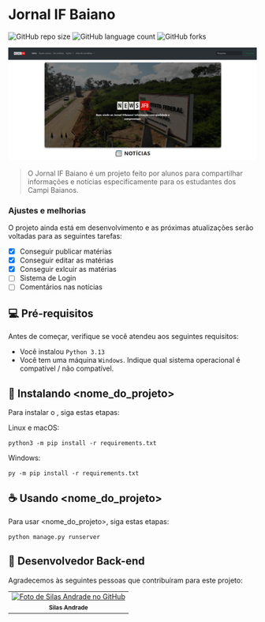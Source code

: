 # Jornal IF Baiano

![GitHub repo size](https://img.shields.io/github/repo-size/Ghs-d/JIFB?style=for-the-badge)
![GitHub language count](https://img.shields.io/github/languages/count/Ghs-d/JIFB?style=for-the-badge)
![GitHub forks](https://img.shields.io/github/forks/Ghs-d/JIFB?style=for-the-badge)

<img src="static/JIFB/exemplo_site.png" alt="Exemplo imagem">

> O Jornal IF Baiano é um projeto feito por alunos para compartilhar informações e notícias especificamente para os estudantes dos Campi Baianos.

### Ajustes e melhorias

O projeto ainda está em desenvolvimento e as próximas atualizações serão voltadas para as seguintes tarefas:

- [x] Conseguir publicar matérias
- [x] Conseguir editar as matérias
- [x] Conseguir exlcuir as matérias
- [ ] Sistema de Login
- [ ] Comentários nas notícias

## 💻 Pré-requisitos

Antes de começar, verifique se você atendeu aos seguintes requisitos:

- Você instalou `Python 3.13`
- Você tem uma máquina `Windows`. Indique qual sistema operacional é compatível / não compatível.

## 🚀 Instalando <nome_do_projeto>

Para instalar o <JIFB>, siga estas etapas:

Linux e macOS:

```
python3 -m pip install -r requirements.txt
```

Windows:

```
py -m pip install -r requirements.txt
```

## ☕ Usando <nome_do_projeto>

Para usar <nome_do_projeto>, siga estas etapas:

```
python manage.py runserver
```


## 🤝 Desenvolvedor Back-end

Agradecemos às seguintes pessoas que contribuíram para este projeto:

<table>
  <tr>
    <td align="center">
      <a href="https://github.com/SilasAndradev" title="Desenvolvedor Back-end">
        <img src="https://avatars.githubusercontent.com/u/177932208" width="100px;" alt="Foto de Silas Andrade no GitHub"/><br>
        <sub>
          <b>Silas Andrade</b>
        </sub>
      </a>
    </td>
  </tr>
</table>
